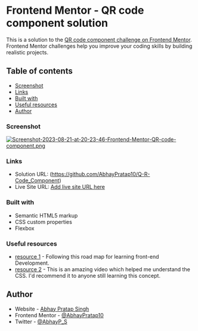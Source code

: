 # Frontend Mentor - QR code component solution

This is a solution to the [QR code component challenge on Frontend Mentor](https://www.frontendmentor.io/challenges/qr-code-component-iux_sIO_H). Frontend Mentor challenges help you improve your coding skills by building realistic projects. 

## Table of contents

  - [Screenshot](#screenshot)
  - [Links](#links)
  - [Built with](#built-with)
  - [Useful resources](#useful-resources)
  - [Author](#author)

### Screenshot

[![Screenshot-2023-08-21-at-20-23-46-Frontend-Mentor-QR-code-component.png](https://i.postimg.cc/d3qRZtTY/Screenshot-2023-08-21-at-20-23-46-Frontend-Mentor-QR-code-component.png)](https://postimg.cc/1njVLSHC)


### Links

- Solution URL: (https://github.com/AbhayPratap10/Q-R-Code_Component)
- Live Site URL: [Add live site URL here](https://your-live-site-url.com)

### Built with

- Semantic HTML5 markup
- CSS custom properties
- Flexbox


### Useful resources

- [resource 1](https://github.com/WeMakeDevs/roadmaps/tree/main/Frontend-Development) - Following this road map for learning front-end Development.
- [resource 2](https://www.youtube.com/watch?v=1Rs2ND1ryYc) - This is an amazing video which helped me understand the CSS. I'd recommend it to anyone still learning this concept.

## Author

- Website - [Abhay Pratap Singh](https://www.your-site.com)
- Frontend Mentor - [@AbhayPratap10](https://www.frontendmentor.io/profile/AbhayPratap10)
- Twitter - [@AbhayP_S](https://twitter.com/AbhayP_S)


